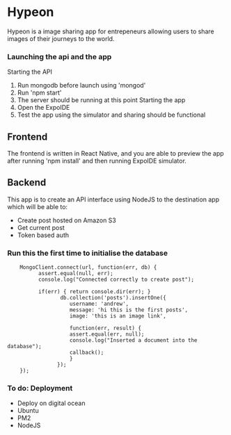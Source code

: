 # Hypeon
Hypeon is a image sharing app for entrepeneurs allowing users to share images of their journeys to the world. 

### Launching the api and the app

Starting the API
1. Run mongodb before launch using 'mongod'
2. Run 'npm start'
3. The server should be running at this point
Starting the app
1. Open the ExpoIDE
2. Test the app using the simulator and sharing should be functional

## Frontend
The frontend is written in React Native, and you are able to preview the app after running 'npm install' and then running ExpoIDE simulator.

## Backend
This app is to create an API interface using NodeJS to the destination app which will be able to:

- Create post hosted on Amazon S3
- Get current post
- Token based auth


### Run this the first time to initialise the database
```
	MongoClient.connect(url, function(err, db) {
		  assert.equal(null, err);
		  console.log("Connected correctly to create post");
		  
		  if(err) { return console.dir(err); }
				 db.collection('posts').insertOne({
				  	username: 'andrew',
				  	message: 'hi this is the first posts',
				  	image: 'this is an image link',

					function(err, result) {
				    assert.equal(err, null);
				    console.log("Inserted a document into the database");
				    callback();
				    }
				});
	});
```

### To do: Deployment
- Deploy on digital ocean
- Ubuntu 
- PM2 
- NodeJS 